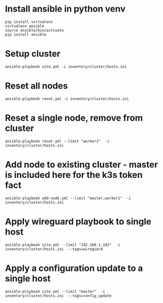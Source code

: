# Install ansible in python venv
```
pip install virtualenv
virtualenv ansible
source ansible/bin/activate
pip install ansible
```

# Setup cluster
`ansible-playbook site.yml -i inventory/cluster/hosts.ini`

# Reset all nodes
`ansible-playbook reset.yml -i inventory/cluster/hosts.ini`

# Reset a single node, remove from cluster
`ansible-playbook reset.yml --limit "worker1"  -i inventory/cluster/hosts.ini`

# Add node to existing cluster - master is included here for the k3s token fact
`ansible-playbook add-node.yml --limit "master,worker1"  -i inventory/cluster/hosts.ini`

# Apply wireguard playbook to single host
`ansible-playbook site.yml --limit "192.168.1.102"  -i inventory/cluster/hosts.ini  --tags=wireguard`

# Apply a configuration update to a single host
`ansible-playbook site.yml --limit "master"  -i inventory/cluster/hosts.ini  --tags=config_update`
